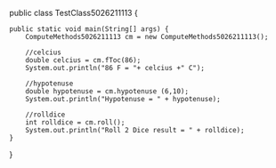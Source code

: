 public class TestClass5026211113 {

	public static void main(String[] args) {
		ComputeMethods5026211113 cm = new ComputeMethods5026211113();
		
		//celcius
		double celcius = cm.fToc(86);
		System.out.println("86 F = "+ celcius +" C");

		//hypotenuse
		double hypotenuse = cm.hypotenuse (6,10);
		System.out.println("Hypotenuse = " + hypotenuse);

		//rolldice
		int rolldice = cm.roll();
		System.out.println("Roll 2 Dice result = " + rolldice);
	}
}
